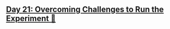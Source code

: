 ## [Day 21: Overcoming Challenges to Run the Experiment 🚀](https://www.linkedin.com/pulse/day-21-overcoming-challenges-run-experiment-30daysofflcode-dsilva-yzgyf/?trackingId=L0V%2BUjV%2Fut%2FkUzqMG%2BaWTw%3D%3D)
